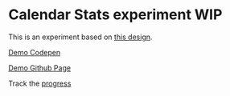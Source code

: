 # Calendar Stats experiment WIP

This is an experiment based on [this design](https://dribbble.com/shots/2531003-Editorial-Chart).

[Demo Codepen](http://codepen.io/schmidtsonian/pen/amXNLJ)

[Demo Github Page](https://schmidtsonian.github.io/calendar-stats/)

Track the [progress](https://github.com/schmidtsonian/calendar-stats/projects/1)

